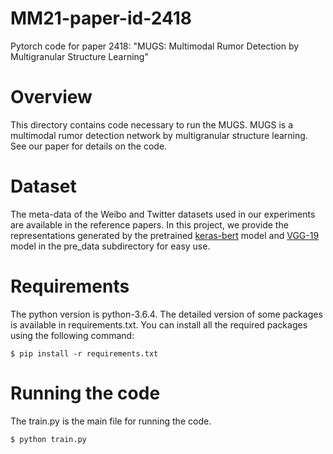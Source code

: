 # MM21-paper-id-2418
Pytorch code for paper 2418: "MUGS: Multimodal Rumor Detection by Multigranular Structure Learning"

# Overview
This directory contains code necessary to run the MUGS. MUGS is a multimodal rumor detection network by multigranular structure learning. See our paper for details on the code.

# Dataset
The meta-data of the Weibo and Twitter datasets used in our experiments are available in the reference papers. In this project, we provide the representations generated by the pretrained [keras-bert](https://github.com/CyberZHG/keras-bert) model and [VGG-19](https://chsasank.github.io/vision/models.html) model in the pre_data subdirectory for easy use.

# Requirements
The python version is python-3.6.4. The detailed version of some packages is available in requirements.txt.
You can install all the required packages using the following command:
```
$ pip install -r requirements.txt
```

# Running the code
The train.py is the main file for running the code.
```
$ python train.py
```
